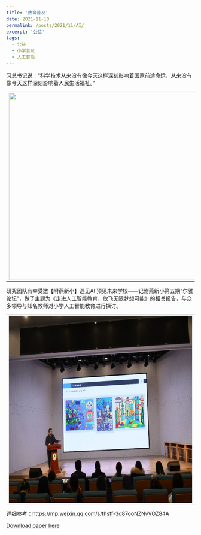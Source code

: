 ```yaml
---
title: '教育普及'
date: 2021-11-10
permalink: /posts/2021/11/AI/
excerpt: '公益'
tags:
  - 公益
  - 小学普及
  - 人工智能
---
```


习总书记说：“科学技术从来没有像今天这样深刻影响着国家前途命运，从来没有像今天这样深刻影响着人民生活福祉。”
<table border="0" >
<tr>
  <td> <img src='/images/1110xc01.jpg' height="500" width="500" align="center">  </td>
</tr>
</table>

研究团队有幸受邀【附燕新小】遇见AI 预见未来学校——记附燕新小第五期“尔雅论坛”，做了主题为《走进人工智能教育，放飞无限梦想可能》的相关报告，与众多领导与知名教师对小学人工智能教育进行探讨。

<table border="0" >
<tr>
  <td> <img src='/images/1110xc02.jpg' height="500" width="500" align="center">  </td>
</tr>
</table>

详细参考：https://mp.weixin.qq.com/s/thsff-3d87ooNZNvVOZ84A

[Download paper here](http://lostagex.github.io/files/2021-11-10-AI.pdf)





